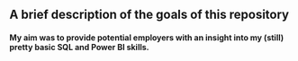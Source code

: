 ## A brief description of the goals of this repository
#### My aim was to provide potential employers with an insight into my (still) pretty basic SQL and Power BI skills.
